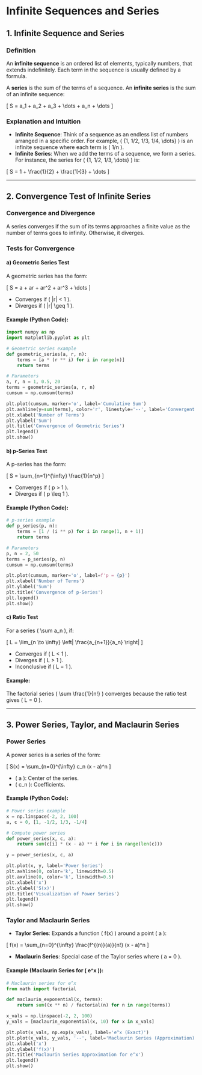 # Infinite Sequences and Series


## 1. Infinite Sequence and Series

### Definition
An **infinite sequence** is an ordered list of elements, typically numbers, that extends indefinitely. Each term in the sequence is usually defined by a formula.

A **series** is the sum of the terms of a sequence. An **infinite series** is the sum of an infinite sequence:

\[
S = a_1 + a_2 + a_3 + \dots + a_n + \dots
\]

### Explanation and Intuition
- **Infinite Sequence**: Think of a sequence as an endless list of numbers arranged in a specific order. For example, \( \{1, 1/2, 1/3, 1/4, \dots\} \) is an infinite sequence where each term is \( 1/n \).
- **Infinite Series**: When we add the terms of a sequence, we form a series. For instance, the series for \( \{1, 1/2, 1/3, \dots\} \) is:

\[
S = 1 + \frac{1}{2} + \frac{1}{3} + \dots
\]

---

## 2. Convergence Test of Infinite Series

### Convergence and Divergence
A series converges if the sum of its terms approaches a finite value as the number of terms goes to infinity. Otherwise, it diverges.

### Tests for Convergence

#### a) **Geometric Series Test**
A geometric series has the form:

\[
S = a + ar + ar^2 + ar^3 + \dots
\]

- Converges if \( |r| < 1 \).
- Diverges if \( |r| \geq 1 \).

#### Example (Python Code):
```python
import numpy as np
import matplotlib.pyplot as plt

# Geometric series example
def geometric_series(a, r, n):
    terms = [a * (r ** i) for i in range(n)]
    return terms

# Parameters
a, r, n = 1, 0.5, 20
terms = geometric_series(a, r, n)
cumsum = np.cumsum(terms)

plt.plot(cumsum, marker='o', label='Cumulative Sum')
plt.axhline(y=sum(terms), color='r', linestyle='--', label='Convergent Value')
plt.xlabel('Number of Terms')
plt.ylabel('Sum')
plt.title('Convergence of Geometric Series')
plt.legend()
plt.show()
```

#### b) **p-Series Test**
A p-series has the form:

\[
S = \sum_{n=1}^{\infty} \frac{1}{n^p}
\]

- Converges if \( p > 1 \).
- Diverges if \( p \leq 1 \).

#### Example (Python Code):
```python
# p-series example
def p_series(p, n):
    terms = [1 / (i ** p) for i in range(1, n + 1)]
    return terms

# Parameters
p, n = 2, 50
terms = p_series(p, n)
cumsum = np.cumsum(terms)

plt.plot(cumsum, marker='o', label=f'p = {p}')
plt.xlabel('Number of Terms')
plt.ylabel('Sum')
plt.title('Convergence of p-Series')
plt.legend()
plt.show()
```

#### c) **Ratio Test**
For a series \( \sum a_n \), if:

\[
L = \lim_{n \to \infty} \left| \frac{a_{n+1}}{a_n} \right|
\]

- Converges if \( L < 1 \).
- Diverges if \( L > 1 \).
- Inconclusive if \( L = 1 \).

#### Example:
The factorial series \( \sum \frac{1}{n!} \) converges because the ratio test gives \( L = 0 \).

---

## 3. Power Series, Taylor, and Maclaurin Series

### Power Series
A power series is a series of the form:

\[
S(x) = \sum_{n=0}^{\infty} c_n (x - a)^n
\]

- \( a \): Center of the series.
- \( c_n \): Coefficients.

#### Example (Python Code):
```python
# Power series example
x = np.linspace(-2, 2, 100)
a, c = 0, [1, -1/2, 1/3, -1/4]

# Compute power series
def power_series(x, c, a):
    return sum(c[i] * (x - a) ** i for i in range(len(c)))

y = power_series(x, c, a)

plt.plot(x, y, label='Power Series')
plt.axhline(0, color='k', linewidth=0.5)
plt.axvline(0, color='k', linewidth=0.5)
plt.xlabel('x')
plt.ylabel('S(x)')
plt.title('Visualization of Power Series')
plt.legend()
plt.show()
```

### Taylor and Maclaurin Series

- **Taylor Series**: Expands a function \( f(x) \) around a point \( a \):

\[
f(x) = \sum_{n=0}^{\infty} \frac{f^{(n)}(a)}{n!} (x - a)^n
\]

- **Maclaurin Series**: Special case of the Taylor series where \( a = 0 \).

#### Example (Maclaurin Series for \( e^x \)):
```python
# Maclaurin series for e^x
from math import factorial

def maclaurin_exponential(x, terms):
    return sum((x ** n) / factorial(n) for n in range(terms))

x_vals = np.linspace(-2, 2, 100)
y_vals = [maclaurin_exponential(x, 10) for x in x_vals]

plt.plot(x_vals, np.exp(x_vals), label='e^x (Exact)')
plt.plot(x_vals, y_vals, '--', label='Maclaurin Series (Approximation)')
plt.xlabel('x')
plt.ylabel('f(x)')
plt.title('Maclaurin Series Approximation for e^x')
plt.legend()
plt.show()
```